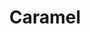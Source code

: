 ---
layout: recette-v2
categories: [recettes]
hidden: true
lang: fr
sitemap: true
title: Caramel
type: condiment
utensils:
  - couteau
  - casserole
  - fouet
  - tamis
  - saladier
  - bocal
recettes:
  À Tartiner:
    ingredients: 
      - nom: sucre blanc
        qte: 180
        unite: gr
        variable: true
      - nom: beurre
        qte: 80
        unite: gr
      - nom: fleur de sel
        qte: 2
        unite: pincées
      - nom: crème fleurette
        qte: 100
        unite: mL
    etapes:
      - label: "Préparation"
        details:
          - Couper le beurre en dés et le réserver au frais
          - Verser le sucre dans une casserole
          - Faire le caramel à sec à feu moyen/fort
          - Ajouter le beurre et mélanger continuellement au fouet
          - Ajouter la fleur de sel
          - Ajouter la crème liquide et mélanger continuellement au fouet
          - Tamiser pour retirer les eventuels cristaux de sucre restants
          - Mettre en bocal
notes:
  - label: Technique en vidéo
    link: https://www.youtube.com/watch?v=n2w-82m2X7w
---